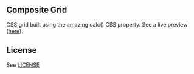 ## Composite Grid
CSS grid built using the amazing calc() CSS property.  See a live preview ([here](http://aleksnyder.github.io/composite)).

## License
See [LICENSE](http://aleksnyder.github.io/composite)
